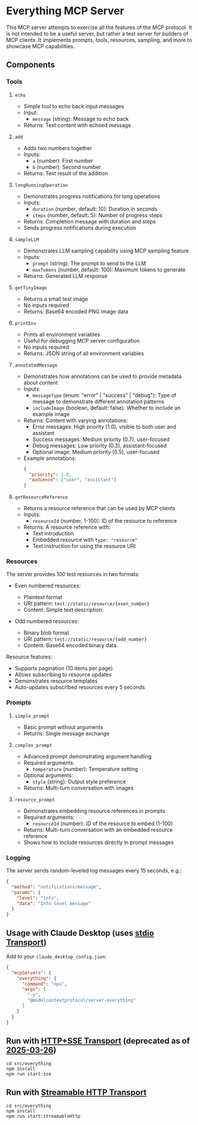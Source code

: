 # Everything MCP Server

This MCP server attempts to exercise all the features of the MCP protocol. It is not intended to be a useful server, but rather a test server for builders of MCP clients. It implements prompts, tools, resources, sampling, and more to showcase MCP capabilities.

## Components

### Tools

1. `echo`
   - Simple tool to echo back input messages
   - Input:
     - `message` (string): Message to echo back
   - Returns: Text content with echoed message

2. `add`
   - Adds two numbers together
   - Inputs:
     - `a` (number): First number
     - `b` (number): Second number
   - Returns: Text result of the addition

3. `longRunningOperation`
   - Demonstrates progress notifications for long operations
   - Inputs:
     - `duration` (number, default: 10): Duration in seconds
     - `steps` (number, default: 5): Number of progress steps
   - Returns: Completion message with duration and steps
   - Sends progress notifications during execution

4. `sampleLLM`
   - Demonstrates LLM sampling capability using MCP sampling feature
   - Inputs:
     - `prompt` (string): The prompt to send to the LLM
     - `maxTokens` (number, default: 100): Maximum tokens to generate
   - Returns: Generated LLM response

5. `getTinyImage`
   - Returns a small test image
   - No inputs required
   - Returns: Base64 encoded PNG image data

6. `printEnv`
   - Prints all environment variables
   - Useful for debugging MCP server configuration
   - No inputs required
   - Returns: JSON string of all environment variables

7. `annotatedMessage`
   - Demonstrates how annotations can be used to provide metadata about content
   - Inputs:
     - `messageType` (enum: "error" | "success" | "debug"): Type of message to demonstrate different annotation patterns
     - `includeImage` (boolean, default: false): Whether to include an example image
   - Returns: Content with varying annotations:
     - Error messages: High priority (1.0), visible to both user and assistant
     - Success messages: Medium priority (0.7), user-focused
     - Debug messages: Low priority (0.3), assistant-focused
     - Optional image: Medium priority (0.5), user-focused
   - Example annotations:
     ```json
     {
       "priority": 1.0,
       "audience": ["user", "assistant"]
     }
     ```

8. `getResourceReference`
   - Returns a resource reference that can be used by MCP clients
   - Inputs:
     - `resourceId` (number, 1-100): ID of the resource to reference
   - Returns: A resource reference with:
     - Text introduction
     - Embedded resource with `type: "resource"`
     - Text instruction for using the resource URI

### Resources

The server provides 100 test resources in two formats:
- Even numbered resources:
  - Plaintext format
  - URI pattern: `test://static/resource/{even_number}`
  - Content: Simple text description

- Odd numbered resources:
  - Binary blob format
  - URI pattern: `test://static/resource/{odd_number}`
  - Content: Base64 encoded binary data

Resource features:
- Supports pagination (10 items per page)
- Allows subscribing to resource updates
- Demonstrates resource templates
- Auto-updates subscribed resources every 5 seconds

### Prompts

1. `simple_prompt`
   - Basic prompt without arguments
   - Returns: Single message exchange

2. `complex_prompt`
   - Advanced prompt demonstrating argument handling
   - Required arguments:
     - `temperature` (number): Temperature setting
   - Optional arguments:
     - `style` (string): Output style preference
   - Returns: Multi-turn conversation with images

3. `resource_prompt`
   - Demonstrates embedding resource references in prompts
   - Required arguments:
     - `resourceId` (number): ID of the resource to embed (1-100)
   - Returns: Multi-turn conversation with an embedded resource reference
   - Shows how to include resources directly in prompt messages

### Logging

The server sends random-leveled log messages every 15 seconds, e.g.:

```json
{
  "method": "notifications/message",
  "params": {
	"level": "info",
	"data": "Info-level message"
  }
}
```

## Usage with Claude Desktop (uses [stdio Transport](https://modelcontextprotocol.io/specification/2025-03-26/basic/transports#stdio))

Add to your `claude_desktop_config.json`:

```json
{
  "mcpServers": {
    "everything": {
      "command": "npx",
      "args": [
        "-y",
        "@modelcontextprotocol/server-everything"
      ]
    }
  }
}
```

## Run with [HTTP+SSE Transport](https://modelcontextprotocol.io/specification/2024-11-05/basic/transports#http-with-sse) (deprecated as of [2025-03-26](https://modelcontextprotocol.io/specification/2025-03-26/basic/transports))

```shell
cd src/everything
npm install
npm run start:sse
```

## Run with [Streamable HTTP Transport](https://modelcontextprotocol.io/specification/2025-03-26/basic/transports#streamable-http)

```shell
cd src/everything
npm install
npm run start:streamableHttp
```
